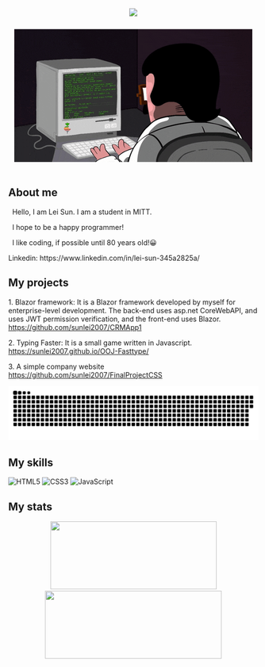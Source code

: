 <!-- banner word -->
<h1 align="center">
  <a>
    <img src="https://readme-typing-svg.herokuapp.com/?lines=console.log(%22Hello%2C%20World!%22);&center=true&size=27">
  </a>
</h1>

<!-- banner pic -->
<div align="center" ><img order-radius="100px" src="https://github.com/sunlei2007/sunlei2007/blob/main/assets/img/banner.gif"/></div>
<br>

 
##  About me

<p>&nbsp;&nbsp;Hello, I am Lei Sun. I am a student in MITT.</p>
<p>&nbsp;&nbsp;I hope to be a happy programmer!
<p>&nbsp;&nbsp;I like coding, if possible until 80 years old!😀</p> 
<p>Linkedin: https://www.linkedin.com/in/lei-sun-345a2825a/</p> 
 
##  My projects
<p>1. Blazor framework: It is a Blazor framework developed by myself for enterprise-level development. The back-end uses asp.net CoreWebAPI, and uses JWT permission verification, and the front-end uses Blazor. <a href="https://github.com/sunlei2007/CRMApp1">https://github.com/sunlei2007/CRMApp1</a></p>
<p>2. Typing Faster: It is a small game written in Javascript.  <a href="https://sunlei2007.github.io/OOJ-Fasttype/">https://sunlei2007.github.io/OOJ-Fasttype/</a></p>
<p>3. A simple company website <a href="https://github.com/sunlei2007/FinalProjectCSS">https://github.com/sunlei2007/FinalProjectCSS</a></p>
<div align="center"><img src="https://github.com/sunlei2007/sunlei2007/blob/main/assets/img/github-contribution-grid-snake.svg" /></div>

##  My skills

![HTML5](https://img.shields.io/badge/-HTML5-E34F26?style=flat-square&logo=html5&logoColor=white)
![CSS3](https://img.shields.io/badge/-CSS3-1572B6?style=flat-square&logo=css3)
![JavaScript](https://img.shields.io/badge/-JavaScript-oringe?style=flat-square&logo=javascript)

##  My stats
<!-- GitHub status -->
<div align="center">
  <img height="137px" width="335px" src="https://github-readme-stats.vercel.app/api?username=sunlei2007&hide_title=true&hide_border=true&show_icons=trueline_height=21&text_color=000&icon_color=000&bg_color=0,ea6161,ffc64d,fffc4d,52fa5a&theme=graywhite" />
  <img height="137px" width="356px" src="https://github-readme-stats.vercel.app/api/top-langs/?username=sunlei2007&hide_title=true&hide_border=true&layout=compact&langs_count=6&text_color=000&icon_color=fff&bg_color=0,52fa5a,4dfcff,c64dff&theme=graywhite" />
</div>


